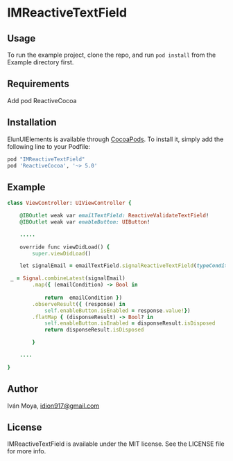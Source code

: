 
# IMReactiveTextField

## Usage

To run the example project, clone the repo, and run `pod install` from the Example directory first.

## Requirements

Add pod ReactiveCocoa 

## Installation

ElunUIElements is available through [CocoaPods](http://cocoapods.org). To install
it, simply add the following line to your Podfile:

```ruby
pod "IMReactiveTextField"
pod 'ReactiveCocoa', '~> 5.0'

```

## Example

```ruby
class ViewController: UIViewController {

    @IBOutlet weak var emailTextField: ReactiveValidateTextField!
    @IBOutlet weak var enableButton: UIButton!

    .....

    override func viewDidLoad() {
        super.viewDidLoad()

    let signalEmail = emailTextField.signalReactiveTextField(typeCondition: .JLConditionTypeEmail)

 _ = Signal.combineLatest(signalEmail)
        .map({ (emailCondition) -> Bool in
            
            return  emailCondition })
        .observeResult({ (response) in
            self.enableButton.isEnabled = response.value!})
        .flatMap { (disponseResult) -> Bool? in
            self.enableButton.isEnabled = disponseResult.isDisposed
            return disponseResult.isDisposed

        }

	....

}

```


## Author

Iván Moya, idion917@gmail.com

## License

IMReactiveTextField is available under the MIT license. See the LICENSE file for more info.
